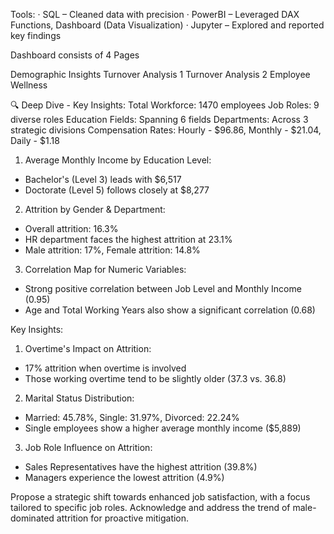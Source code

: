 
Tools:
· SQL – Cleaned data with precision
· PowerBI – Leveraged DAX Functions, Dashboard (Data Visualization)
· Jupyter – Explored and reported key findings

Dashboard consists of 4 Pages

Demographic Insights
Turnover Analysis 1
Turnover Analysis 2
Employee Wellness
 
🔍 Deep Dive - Key Insights:
Total Workforce: 1470 employees
Job Roles: 9 diverse roles
Education Fields: Spanning 6 fields
Departments: Across 3 strategic divisions
Compensation Rates: Hourly - $96.86, Monthly - $21.04, Daily - $1.18

1. Average Monthly Income by Education Level:
 - Bachelor's (Level 3) leads with $6,517
 - Doctorate (Level 5) follows closely at $8,277
 
2. Attrition by Gender & Department:
 - Overall attrition: 16.3%
 - HR department faces the highest attrition at 23.1%
 - Male attrition: 17%, Female attrition: 14.8%
 
3. Correlation Map for Numeric Variables:
 - Strong positive correlation between Job Level and Monthly Income (0.95)
 - Age and Total Working Years also show a significant correlation (0.68)
 
Key Insights:
1. Overtime's Impact on Attrition:
 - 17% attrition when overtime is involved
 - Those working overtime tend to be slightly older (37.3 vs. 36.8)
 
2. Marital Status Distribution:
 - Married: 45.78%, Single: 31.97%, Divorced: 22.24%
 - Single employees show a higher average monthly income ($5,889)
 
3. Job Role Influence on Attrition:
 - Sales Representatives have the highest attrition (39.8%)
 - Managers experience the lowest attrition (4.9%)

Propose a strategic shift towards enhanced job satisfaction, with a focus tailored to specific job roles.
Acknowledge and address the trend of male-dominated attrition for proactive mitigation.
